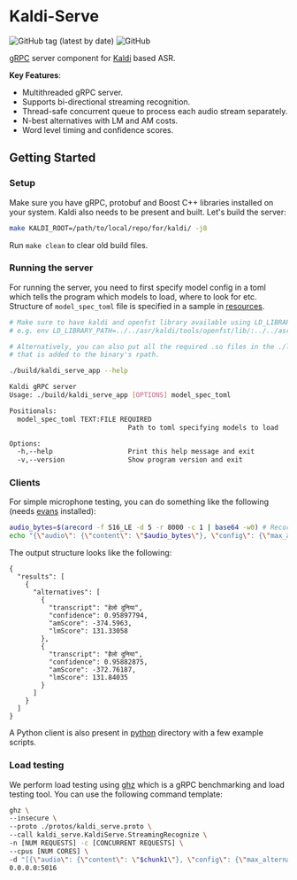 # Kaldi-Serve

![GitHub tag (latest by date)](https://img.shields.io/github/v/tag/Vernacular-ai/kaldi-serve?style=flat-square) ![GitHub](https://img.shields.io/github/license/Vernacular-ai/kaldi-serve?style=flat-square)

[gRPC](https://grpc.io/) server component for [Kaldi](https://kaldi-asr.org/)
based ASR.

**Key Features**:

- Multithreaded gRPC server.
- Supports bi-directional streaming recognition.
- Thread-safe concurrent queue to process each audio stream separately.
- N-best alternatives with LM and AM costs.
- Word level timing and confidence scores.

## Getting Started

### Setup

Make sure you have gRPC, protobuf and Boost C++ libraries installed on your
system. Kaldi also needs to be present and built. Let's build the server:

```bash
make KALDI_ROOT=/path/to/local/repo/for/kaldi/ -j8
```

Run `make clean` to clear old build files.

### Running the server

For running the server, you need to first specify model config in a toml which
tells the program which models to load, where to look for etc. Structure of
`model_spec_toml` file is specified in a sample in
[resources](./resources/model-spec.toml).

```bash
# Make sure to have kaldi and openfst library available using LD_LIBRARY_PATH or something
# e.g. env LD_LIBRARY_PATH=../../asr/kaldi/tools/openfst/lib/:../../asr/kaldi/src/lib/ ./build/kaldi_serve_app

# Alternatively, you can also put all the required .so files in the ./lib/ directory since
# that is added to the binary's rpath.

./build/kaldi_serve_app --help

Kaldi gRPC server
Usage: ./build/kaldi_serve_app [OPTIONS] model_spec_toml

Positionals:
  model_spec_toml TEXT:FILE REQUIRED
                              Path to toml specifying models to load

Options:
  -h,--help                   Print this help message and exit
  -v,--version                Show program version and exit
```

### Clients

For simple microphone testing, you can do something like the following (needs
[evans](https://github.com/ktr0731/evans) installed):

```bash
audio_bytes=$(arecord -f S16_LE -d 5 -r 8000 -c 1 | base64 -w0) # Recording 5 seconds of audio
echo "{\"audio\": {\"content\": \"$audio_bytes\"}, \"config\": {\"max_alternatives\": 2, \"model\": \"general\", \"language_code\": \"hi\"} }" | evans --package kaldi_serve --service KaldiServe ./protos/kaldi_serve.proto  --call Recognize --port 5016 | jq
```

The output structure looks like the following:
```
{
  "results": [
    {
      "alternatives": [
        {
          "transcript": "हेलो दुनिया",
          "confidence": 0.95897794,
          "amScore": -374.5963,
          "lmScore": 131.33058
        },
        {
          "transcript": "हैलो दुनिया",
          "confidence": 0.95882875,
          "amScore": -372.76187,
          "lmScore": 131.84035
        }
      ]
    }
  ]
}
```

A Python client is also present in [python](./python) directory with a few
example scripts.

### Load testing

We perform load testing using [ghz](https://ghz.sh/) which is a gRPC
benchmarking and load testing tool. You can use the following command template:

```bash
ghz \
--insecure \
--proto ./protos/kaldi_serve.proto \
--call kaldi_serve.KaldiServe.StreamingRecognize \
-n [NUM REQUESTS] -c [CONCURRENT REQUESTS] \
--cpus [NUM CORES] \
-d "[{\"audio\": {\"content\": \"$chunk1\"}, \"config\": {\"max_alternatives\": [N_BEST], \"language_code\": \"[LANGUUAGE]\", \"model\": \"[MODEL]\"}}, ...more chunks]" \
0.0.0.0:5016
```
